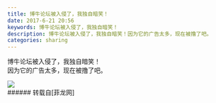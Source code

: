```yaml
---
title: 博牛论坛被入侵了，我独自暗笑！
date: 2017-6-21 20:56
keywords: 博牛论坛被入侵了，我独自暗笑！
description: 博牛论坛被入侵了，我独自暗笑！因为它的广告太多，现在被撸了吧。
categories: sharing
---
```

<td class="t_f" id="postmessage_771422">

博牛论坛被入侵了，我独自暗笑！<br/>
因为它的广告太多，现在被撸了吧。<br/>

<img aid="572253" data-cf-modified-9b86e673a6afb810ea3610b4-="" file="data/attachment/forum/201706/21/205627tpvml1jghggl770g.png.thumb.jpg" id="aimg_572253" inpost="1" onclick="" onmouseover="" src="http://www.flw.ph/data/attachment/forum/201706/21/205627tpvml1jghggl770g.png" style="cursor:pointer" zoomfile="data/attachment/forum/201706/21/205627tpvml1jghggl770g.png"/>


<br/>
</td>
###### 转载自[菲龙网]